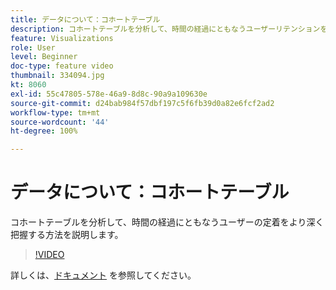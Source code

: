 ```yaml
---
title: データについて：コホートテーブル
description: コホートテーブルを分析して、時間の経過にともなうユーザーリテンションをより深く把握する方法を説明します。
feature: Visualizations
role: User
level: Beginner
doc-type: feature video
thumbnail: 334094.jpg
kt: 8060
exl-id: 55c47805-578e-46a9-8d8c-90a9a109630e
source-git-commit: d24bab984f57dbf197c5f6fb39d0a82e6fcf2ad2
workflow-type: tm+mt
source-wordcount: '44'
ht-degree: 100%

---
```


# データについて：コホートテーブル

コホートテーブルを分析して、時間の経過にともなうユーザーの定着をより深く把握する方法を説明します。

>[!VIDEO](https://video.tv.adobe.com/v/334094/?quality=12&learn=on)

詳しくは、[ドキュメント](https://experienceleague.adobe.com/docs/analytics/analyze/analysis-workspace/visualizations/cohort-table/cohort-analysis.html?lang=ja) を参照してください。
